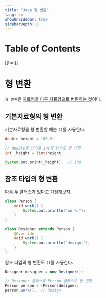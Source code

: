 ```yaml
---
title: "Java 형 변환"
lang: ko
showOnSidebar: true
sidebarDepth: 0
---
```


# Table of Contents
[[toc]]

# 형 변환
`형 변환`은 <u>자료형을 다른 자료형으로 변환하는 것</u>이다.

## 기본자료형의 형 변환
기본자료형을 형 변환할 때는 `()`를 사용한다.
``` java
double height = 180.9;

// double형 변수를 int형 변수로 형 변환
int _height = (int)height;

System.out.print(_height);  // 180
```
## 참조 타입의 형 변환
다음 두 클래스가 있다고 가정해보자.
``` java
class Person {
    void work() {
        System.out.println("work.");
    }
}
```
``` java
class Designer extends Person {
    @Override
    void work() {
        System.out.println("design.");
    }
}
```
참조 타입의 형 변환도 `()`를 사용한다.
``` java
Designer designer = new Designer();

// Designer 클래스를 Person 클래스로 형 변환
Person person = (Person)designer;
person.work();  // design
```
